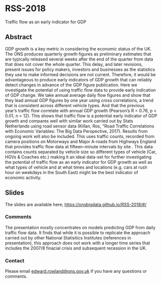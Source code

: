 # RSS-2018
Traffic flow as an early indicator for GDP 

## Abstract
GDP growth is a key metric in considering the economic status of the UK. The ONS produces quarterly growth figures as preliminary estimates that are typically released several weeks after the end of the quarter from data that does not cover the whole quarter. This delay, and later revisions, present issues for policy makers, investors and businesses as the statistics they use to make informed decisions are not current. Therefore, it would be advantageous to produce early indicators of GDP growth that can reliably detect changes in advance of the GDP figure publication. Here we investigate the potential of using traffic flow data to provide early indication of GDP change. We take annual average daily flow figures and show that they lead annual GDP figures by one year using cross correlations, a trend that is consistent across different vehicle types. And that the previous year’s traffic flow correlate with annual GDP growth (Pearson’s R = 0.76, p < 0.01, n = 12). This shows that traffic flow is a potential early indicator of GDP growth and compares well with similar work carried out by Stats Netherlands using road sensor data (Killan, Ros, "Road Traffic Correlations with Economic Variables: The Big Data Perspective, 2017). Results from ongoing work will also be included. This uses traffic counts, recorded from camera positions on Motorways and Major A-roads from Highways England that provides traffic flow data at fifteen-minute intervals by site . This data contains counts separated by vehicle size so different types of vehicle (Car, HGVs & Coaches etc.) making it an ideal data-set for further investigating the potential of traffic flow as an early indicator for GDP growth as well as what types of vehicle and at what times and locations (e.g. cars at rush hour on weekdays in the South East) might be the best indicator of economic activity.

## Slides
The slides are available here; https://onsbigdata.github.io/RSS-2018/#/

### Comments
The presentation mostly concentrates on models predicting GDP from daily traffic flow data. It finds that while it is possible to replicate the approach carried out by other National Statisitics Institutes (references in presentation), this approach does not work with a longer time series that includes the 2007/8 finacial crisis and subsequent recession in the UK. 

### Contact
Please email edward.rowland@ons.gov.uk if you have any questions or comments.
